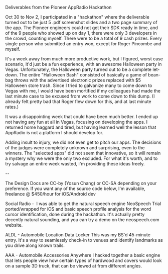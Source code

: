 
Deliverables from the Pioneer AppRadio Hackathon

Oct 30 to Nov 2, I participated in a "hackathon" where the deliverable turned out to be just 5 .pdf screenshot slides and a two page summary of the app. The Pioneer engineers could not get their SDK ready in time, and of the 9 people who showed up on day 1, there were only 3 developers in the crowd, counting myself. There were to be a total of 9 cash prizes. Every single person who submitted an entry won, except for Roger Pincombe and myself.  

It's a week away from much more productive work, but I figured, worst case scenario, it'd just be a fun experience, with an awesome Halloween party in Vegas. Unfortunately, the Halloween party turned out to be a complete let-down. The entire "Halloween Bash" consisted of basically a game of bean-bag throws with the advertised electronic prizes replaced with $5 Halloween store trash. Since I tried to galvanize many to come down to Vegas with me, I would have been mortified if my colleagues had made the last minute case to be excused from work to come down to this dump. (I already felt pretty bad that Roger flew down for this, and at last minute rates.)  

It was a disappointing week that could have been much better. I ended up not having any fun at all in Vegas, focusing on developing the apps. I returned home haggard and tired, but having learned well the lesson that AppRadio is not a platform I should develop for. 

Adding insult to injury, we did not even get to pitch our apps. The decisions of the judges were completely unknown and surprising, even to the winners. The "selected apps" did not seem that innovative, so it will remain a mystery why we were the only two excluded. For what it's worth, and to try salvage an entire week wasted, I'm providing these ideas freely.  

--

The Design Docs are CC-by (Yosun Chang)  or CC-SA  depending on your preference. If you want any of the source code below, I'm available, freelance @ $450/hour for iOS/Android dev

Social Radio - 
I was able to get the natural speech engine NeoSpeech Trial ported/wrapped for iOS and basic speech profile analysis for the word cursor identification, done during the hackathon. It's actually pretty decently natural sounding, and you can try a demo on the neospeech.com website. 

ALDL - Automobile Location Data Locker
This was my BS'd 45-minute entry. It's a way to seamlessly check-in to venues and identify landmarks as you drive along known trails. 

AAA - Automobile Accessories Anywhere
I hacked together a basic engine that lets people view how certain types of hardwood and covers would look on a sample 3D truck, that can be viewed at from different angles. 
 

